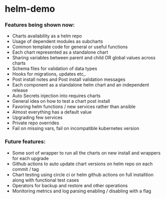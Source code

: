 # helm-demo

### Features being shown now:
- Charts availability as a helm repo
- Usage of dependent modules as subcharts
- Common template code for general or useful functions
- Each chart represented as a standalone chart
- Sharing variables between parent and child OR global values across charts
- Schema files for validation of data types
- Hooks for migrations, updates etc,.
- Post install notes and Post install validation messages
- Each component as a standalone helm chart and an independent release
- Auto Secrets injection into requires charts
- General idea on how to test a chart post install
- Favoring helm functions / new services rather than ansible
- Almost everything has a default value
- Upgrading few services
- Private repo overrides
- Fail on missing vars, fail on incompatible kubernetes version

### Future features:
- Some sort of wrapper to run all the charts on new install and wrappers for each upgrade
- Github actions to auto update chart versions on helm repo on each commit / tag
- Chart testing using circle ci or helm github actions on full installtion along with functional test cases
- Operators for backup and restore and other operations
- Monitoring metrics and log parsing enabling / disabling with a flag